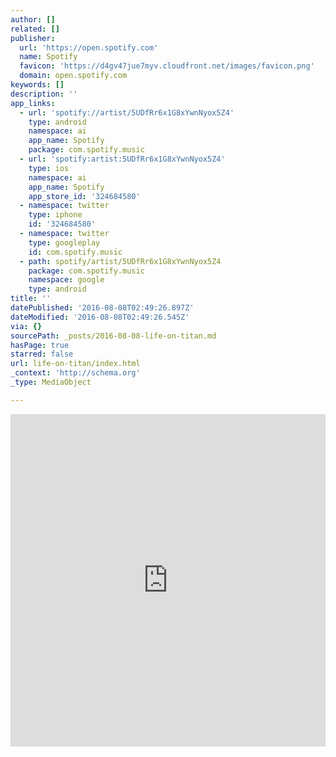 ```yaml
---
author: []
related: []
publisher:
  url: 'https://open.spotify.com'
  name: Spotify
  favicon: 'https://d4gv47jue7myv.cloudfront.net/images/favicon.png'
  domain: open.spotify.com
keywords: []
description: ''
app_links:
  - url: 'spotify://artist/5UDfRr6x1G8xYwnNyox5Z4'
    type: android
    namespace: ai
    app_name: Spotify
    package: com.spotify.music
  - url: 'spotify:artist:5UDfRr6x1G8xYwnNyox5Z4'
    type: ios
    namespace: ai
    app_name: Spotify
    app_store_id: '324684580'
  - namespace: twitter
    type: iphone
    id: '324684580'
  - namespace: twitter
    type: googleplay
    id: com.spotify.music
  - path: spotify/artist/5UDfRr6x1G8xYwnNyox5Z4
    package: com.spotify.music
    namespace: google
    type: android
title: ''
datePublished: '2016-08-08T02:49:26.897Z'
dateModified: '2016-08-08T02:49:26.545Z'
via: {}
sourcePath: _posts/2016-08-08-life-on-titan.md
hasPage: true
starred: false
url: life-on-titan/index.html
_context: 'http://schema.org'
_type: MediaObject

---
```

<iframe src="https://cdn.embedly.com/widgets/media.html?src=https%3A%2F%2Fopen.spotify.com%2Fembed%2Fartist%2F5UDfRr6x1G8xYwnNyox5Z4%3Futm_campaign%3Dtwitter-player%26utm_source%3Dopen%26utm_medium%3Dtwitter&amp;src_secure=1&amp;url=https%3A%2F%2Fopen.spotify.com%2Fartist%2F5UDfRr6x1G8xYwnNyox5Z4&amp;image=https%3A%2F%2Fi.scdn.co%2Fimage%2F49432ef82270a0d4a87804e4109f0ce709b1a55d&amp;key=b7d04c9b404c499eba89ee7072e1c4f7&amp;type=text%2Fhtml&amp;schema=spotify" width="504" height="532" scrolling="no" frameborder="0" allowfullscreen="" style=""></iframe>
